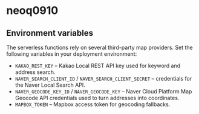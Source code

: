 # neoq0910

## Environment variables

The serverless functions rely on several third-party map providers. Set the following variables in your deployment environment:

- `KAKAO_REST_KEY` – Kakao Local REST API key used for keyword and address search.
- `NAVER_SEARCH_CLIENT_ID` / `NAVER_SEARCH_CLIENT_SECRET` – credentials for the Naver Local Search API.
- `NAVER_GEOCODE_KEY_ID` / `NAVER_GEOCODE_KEY` – Naver Cloud Platform Map Geocode API credentials used to turn addresses into coordinates.
- `MAPBOX_TOKEN` – Mapbox access token for geocoding fallbacks.